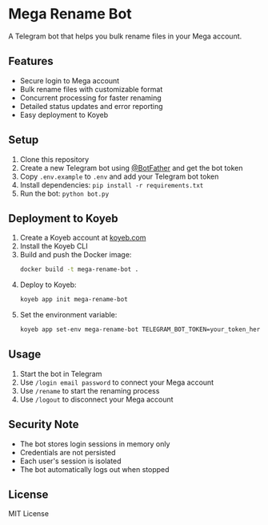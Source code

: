 # Mega Rename Bot

A Telegram bot that helps you bulk rename files in your Mega account.

## Features

- Secure login to Mega account
- Bulk rename files with customizable format
- Concurrent processing for faster renaming
- Detailed status updates and error reporting
- Easy deployment to Koyeb

## Setup

1. Clone this repository
2. Create a new Telegram bot using [@BotFather](https://t.me/botfather) and get the bot token
3. Copy `.env.example` to `.env` and add your Telegram bot token
4. Install dependencies: `pip install -r requirements.txt`
5. Run the bot: `python bot.py`

## Deployment to Koyeb

1. Create a Koyeb account at [koyeb.com](https://koyeb.com)
2. Install the Koyeb CLI
3. Build and push the Docker image:
   ```bash
   docker build -t mega-rename-bot .
   ```
4. Deploy to Koyeb:
   ```bash
   koyeb app init mega-rename-bot
   ```
5. Set the environment variable:
   ```bash
   koyeb app set-env mega-rename-bot TELEGRAM_BOT_TOKEN=your_token_here
   ```

## Usage

1. Start the bot in Telegram
2. Use `/login email password` to connect your Mega account
3. Use `/rename` to start the renaming process
4. Use `/logout` to disconnect your Mega account

## Security Note

- The bot stores login sessions in memory only
- Credentials are not persisted
- Each user's session is isolated
- The bot automatically logs out when stopped

## License

MIT License